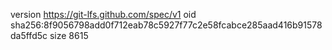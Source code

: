 version https://git-lfs.github.com/spec/v1
oid sha256:8f9056798add0f712eab78c5927f77c2e58fcabce285aad416b91578da5ffd5c
size 8615
